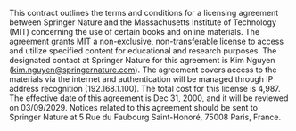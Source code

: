 This contract outlines the terms and conditions for a licensing agreement between Springer Nature and the Massachusetts Institute of Technology (MIT) concerning the use of certain books and online materials. The agreement grants MIT a non-exclusive, non-transferable license to access and utilize specified content for educational and research purposes. The designated contact at Springer Nature for this agreement is Kim Nguyen (kim.nguyen@springernature.com). The agreement covers access to the materials via the internet and authentication will be managed through IP address recognition (192.168.1.100). The total cost for this license is 4,987. The effective date of this agreement is Dec 31, 2000, and it will be reviewed on 03/09/2029. Notices related to this agreement should be sent to Springer Nature at 5 Rue du Faubourg Saint-Honoré, 75008 Paris, France.
